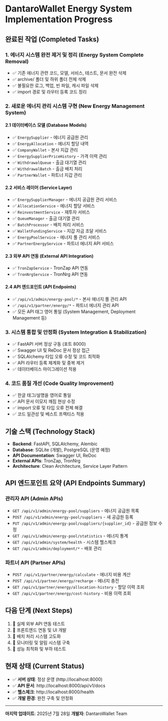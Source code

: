 # DantaroWallet Energy System Implementation Progress

## 완료된 작업 (Completed Tasks)

### 1. 에너지 시스템 완전 제거 및 정리 (Energy System Complete Removal)
- ✅ 기존 에너지 관련 코드, 모델, 서비스, 테스트, 문서 완전 삭제
- ✅ archive/ 폴더 및 하위 폴더 전체 삭제
- ✅ 불필요한 로그, 백업, 빈 파일, 캐시 파일 삭제
- ✅ import 경로 및 라우터 등록 코드 정리

### 2. 새로운 에너지 관리 시스템 구현 (New Energy Management System)
#### 2.1 데이터베이스 모델 (Database Models)
- ✅ `EnergySupplier` - 에너지 공급원 관리
- ✅ `EnergyAllocation` - 에너지 할당 내역
- ✅ `CompanyWallet` - 본사 지갑 관리
- ✅ `EnergySupplierPriceHistory` - 가격 이력 관리
- ✅ `WithdrawalQueue` - 출금 대기열 관리
- ✅ `WithdrawalBatch` - 출금 배치 처리
- ✅ `PartnerWallet` - 파트너 지갑 관리

#### 2.2 서비스 레이어 (Service Layer)
- ✅ `EnergySupplierManager` - 에너지 공급원 관리 서비스
- ✅ `AllocationService` - 에너지 할당 서비스
- ✅ `ReinvestmentService` - 재투자 서비스
- ✅ `QueueManager` - 출금 대기열 관리
- ✅ `BatchProcessor` - 배치 처리 서비스
- ✅ `WalletFundingService` - 지갑 자금 조달 서비스
- ✅ `EnergyPoolService` - 에너지 풀 관리 서비스
- ✅ `PartnerEnergyService` - 파트너 에너지 API 서비스

#### 2.3 외부 API 연동 (External API Integration)
- ✅ `TronZapService` - TronZap API 연동
- ✅ `TronNrgService` - TronNrg API 연동

#### 2.4 API 엔드포인트 (API Endpoints)
- ✅ `/api/v1/admin/energy-pool/*` - 본사 에너지 풀 관리 API
- ✅ `/api/v1/partner/energy/*` - 파트너 에너지 관리 API
- ✅ 모든 API 태그 영어 통일 (System Management, Deployment Management 등)

### 3. 시스템 통합 및 안정화 (System Integration & Stabilization)
- ✅ FastAPI 서버 정상 구동 (포트 8000)
- ✅ Swagger UI 및 ReDoc 문서 정상 접근
- ✅ SQLAlchemy 타입 오류 수정 및 코드 최적화
- ✅ API 라우터 등록 체계화 및 중복 제거
- ✅ 데이터베이스 마이그레이션 적용

### 4. 코드 품질 개선 (Code Quality Improvement)
- ✅ 한글 태그/설명을 영어로 통일
- ✅ API 문서 이모지 깨짐 현상 수정
- ✅ import 오류 및 타입 오류 전체 해결
- ✅ 코드 일관성 및 베스트 프랙티스 적용

## 기술 스택 (Technology Stack)
- **Backend**: FastAPI, SQLAlchemy, Alembic
- **Database**: SQLite (개발), PostgreSQL (운영 예정)
- **API Documentation**: Swagger UI, ReDoc
- **External APIs**: TronZap, TronNrg
- **Architecture**: Clean Architecture, Service Layer Pattern

## API 엔드포인트 요약 (API Endpoints Summary)

### 관리자 API (Admin APIs)
- `GET /api/v1/admin/energy-pool/suppliers` - 에너지 공급원 목록
- `POST /api/v1/admin/energy-pool/suppliers` - 새 공급원 등록
- `PUT /api/v1/admin/energy-pool/suppliers/{supplier_id}` - 공급원 정보 수정
- `GET /api/v1/admin/energy-pool/statistics` - 에너지 통계
- `GET /api/v1/admin/system/health` - 시스템 헬스체크
- `GET /api/v1/admin/deployment/*` - 배포 관리

### 파트너 API (Partner APIs)
- `POST /api/v1/partner/energy/calculate` - 에너지 비용 계산
- `POST /api/v1/partner/energy/recharge` - 에너지 충전
- `GET /api/v1/partner/energy/allocation-history` - 할당 이력 조회
- `GET /api/v1/partner/energy/cost-history` - 비용 이력 조회

## 다음 단계 (Next Steps)
1. 🔄 실제 외부 API 연동 테스트
2. 🔄 프론트엔드 연동 및 UI 개발
3. 🔄 배치 처리 시스템 고도화
4. 🔄 모니터링 및 알림 시스템 구축
5. 🔄 성능 최적화 및 부하 테스트

## 현재 상태 (Current Status)
- ✅ **서버 상태**: 정상 운영 (http://localhost:8000)
- ✅ **API 문서**: http://localhost:8000/api/v1/docs
- ✅ **헬스체크**: http://localhost:8000/health
- ✅ **개발 환경**: 완전 구축 및 안정화

---
**마지막 업데이트**: 2025년 7월 28일
**개발자**: DantaroWallet Team
